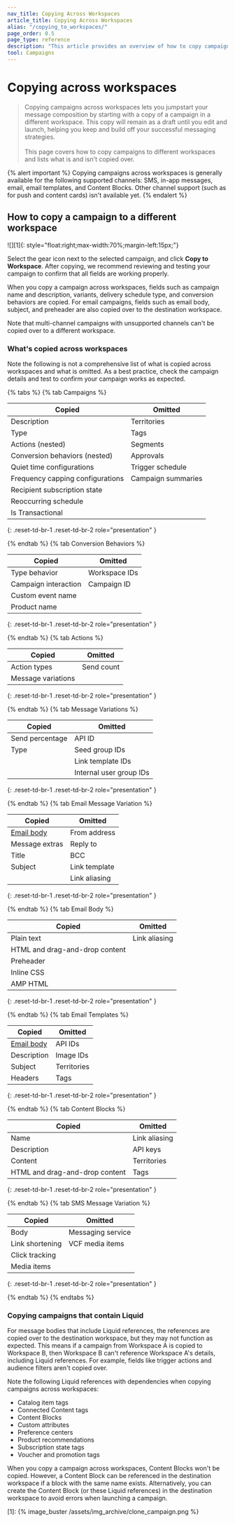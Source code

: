 ```yaml
---
nav_title: Copying Across Workspaces
article_title: Copying Across Workspaces
alias: "/copying_to_workspaces/"
page_order: 0.5
page_type: reference
description: "This article provides an overview of how to copy campaigns to different workspaces."
tool: Campaigns
---
```


# Copying across workspaces

> Copying campaigns across workspaces lets you jumpstart your message composition by starting with a copy of a campaign in a different workspace. This copy will remain as a draft until you edit and launch, helping you keep and build off your successful messaging strategies.<br><br>This page covers how to copy campaigns to different workspaces and lists what is and isn't copied over.

{% alert important %}
Copying campaigns across workspaces is generally available for the following supported channels: SMS, in-app messages, email, email templates, and Content Blocks. Other channel support (such as for push and content cards) isn't available yet.
{% endalert %}

## How to copy a campaign to a different workspace

![][1]{: style="float:right;max-width:70%;margin-left:15px;"}

Select the <i class="fas fa-cog"></i> gear icon next to the selected campaign, and click **Copy to Workspace**. After copying, we recommend reviewing and testing your campaign to confirm that all fields are working properly. 

When you copy a campaign across workspaces, fields such as campaign name and description, variants, delivery schedule type, and conversion behaviors are copied. For email campaigns, fields such as email body, subject, and preheader are also copied over to the destination workspace. 

Note that multi-channel campaigns with unsupported channels can't be copied over to a different workspace.

### What's copied across workspaces

Note the following is not a comprehensive list of what is copied across workspaces and what is omitted. As a best practice, check the campaign details and test to confirm your campaign works as expected.

{% tabs %}
{% tab Campaigns %}

| Copied | Omitted |
|---|---|
| Description | Territories | 
| Type | Tags | 
| Actions (nested) | Segments | 
| Conversion behaviors (nested) | Approvals | 
| Quiet time configurations | Trigger schedule | 
| Frequency capping configurations | Campaign summaries | 
| Recipient subscription state |  | 
| Reoccurring schedule |  | 
| Is Transactional |  | 

{: .reset-td-br-1 .reset-td-br-2 role="presentation" }

{% endtab %}
{% tab Conversion Behaviors %}

| Copied | Omitted |
|---|---|
| Type behavior | Workspace IDs |
| Campaign interaction |  Campaign ID | 
| Custom event name |  | 
| Product name |  | 
{: .reset-td-br-1 .reset-td-br-2 role="presentation" }

{% endtab %}
{% tab Actions %}

| Copied | Omitted |
|---|---|
| Action types | Send count |
| Message variations |  |
{: .reset-td-br-1 .reset-td-br-2 role="presentation" }

{% endtab %}
{% tab Message Variations %}

| Copied | Omitted |
|---|---|
| Send percentage | API ID |
| Type |  Seed group IDs | 
|  |  Link template IDs | 
|  |  Internal user group IDs | 
{: .reset-td-br-1 .reset-td-br-2 role="presentation" }

{% endtab %}
{% tab Email Message Variation %}

| Copied | Omitted |
|---|---|
| [Email body]({{site.baseurl}}/user_guide/engagement_tools/campaigns/managing_campaigns/copying_to_workspace/?tab=email%20body) | From address |
| Message extras |  Reply to | 
| Title |  BCC | 
| Subject |  Link template | 
|  |  Link aliasing |
{: .reset-td-br-1 .reset-td-br-2 role="presentation" }

{% endtab %}
{% tab Email Body %}

| Copied | Omitted |
|---|---|
| Plain text | Link aliasing |
| HTML and drag-and-drop content |  | 
| Preheader |  | 
| Inline CSS |  | 
| AMP HTML |  |
{: .reset-td-br-1 .reset-td-br-2 role="presentation" }

{% endtab %}
{% tab Email Templates %}

| Copied | Omitted |
|---|---|
| [Email body]({{site.baseurl}}/user_guide/engagement_tools/campaigns/managing_campaigns/copying_to_workspace/?tab=email%20body) | API IDs |
| Description | Image IDs | 
| Subject | Territories | 
| Headers | Tags | 
{: .reset-td-br-1 .reset-td-br-2 role="presentation" }

{% endtab %}
{% tab Content Blocks %}

| Copied | Omitted |
|---|---|
| Name | Link aliasing |
| Description | API keys | 
| Content | Territories | 
| HTML and drag-and-drop content | Tags | 
{: .reset-td-br-1 .reset-td-br-2 role="presentation" }

{% endtab %}
{% tab SMS Message Variation %}

| Copied | Omitted |
|---|---|
| Body | Messaging service |
| Link shortening | VCF media items | 
| Click tracking |  | 
| Media items |  | 
{: .reset-td-br-1 .reset-td-br-2 role="presentation" }

{% endtab %}
{% endtabs %}

### Copying campaigns that contain Liquid

For message bodies that include Liquid references, the references are copied over to the destination workspace, but they may not function as expected. This means if a campaign from Workspace A is copied to Workspace B, then Workspace B can't reference Workspace A's details, including Liquid references. For example, fields like trigger actions and audience filters aren't copied over.

Note the following Liquid references with dependencies when copying campaigns across workspaces:

- Catalog item tags
- Connected Content tags
- Content Blocks
- Custom attributes
- Preference centers
- Product recommendations
- Subscription state tags
- Voucher and promotion tags

When you copy a campaign across workspaces, Content Blocks won't be copied. However, a Content Block can be referenced in the destination workspace if a block with the same name exists. Alternatively, you can create the Content Block (or these Liquid references) in the destination workspace to avoid errors when launching a campaign.

[1]: {% image_buster /assets/img_archive/clone_campaign.png %}

